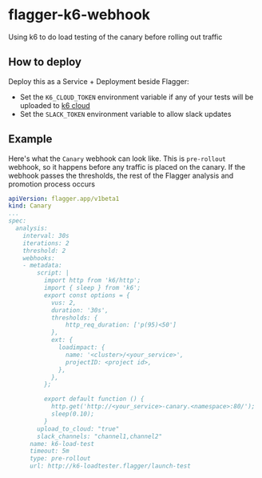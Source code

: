 # flagger-k6-webhook

Using k6 to do load testing of the canary before rolling out traffic

## How to deploy

Deploy this as a Service + Deployment beside Flagger:

- Set the `K6_CLOUD_TOKEN` environment variable if any of your tests will be uploaded to [k6 cloud](https://k6.io/cloud/)
- Set the `SLACK_TOKEN` environment variable to allow slack updates

## Example

Here's what the `Canary` webhook can look like. This is `pre-rollout` webhook, so it happens before any traffic is placed on the canary. If the webhook passes the thresholds, the rest of the Flagger analysis and promotion process occurs

```yaml
apiVersion: flagger.app/v1beta1
kind: Canary
...
spec:
  analysis:
    interval: 30s
    iterations: 2
    threshold: 2
    webhooks:
    - metadata:
        script: |
          import http from 'k6/http';
          import { sleep } from 'k6';
          export const options = {
            vus: 2,
            duration: '30s',
            thresholds: {
                http_req_duration: ['p(95)<50']
            },
            ext: {
              loadimpact: {
                name: '<cluster>/<your_service>',
                projectID: <project id>,
              },
            },
          };

          export default function () {
            http.get('http://<your_service>-canary.<namespace>:80/');
            sleep(0.10);
          }
        upload_to_cloud: "true"
        slack_channels: "channel1,channel2"
      name: k6-load-test
      timeout: 5m
      type: pre-rollout
      url: http://k6-loadtester.flagger/launch-test
```
